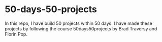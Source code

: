 # 50-days-50-projects
In this repo, I have build 50 projects within 50 days. I have made these projects by following  the course 50days50projects by Brad Traversy and Florin Pop. 
